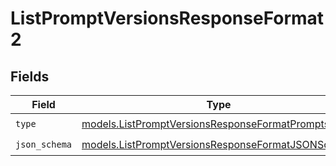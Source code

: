 # ListPromptVersionsResponseFormat2


## Fields

| Field                                                                                                          | Type                                                                                                           | Required                                                                                                       | Description                                                                                                    |
| -------------------------------------------------------------------------------------------------------------- | -------------------------------------------------------------------------------------------------------------- | -------------------------------------------------------------------------------------------------------------- | -------------------------------------------------------------------------------------------------------------- |
| `type`                                                                                                         | [models.ListPromptVersionsResponseFormatPromptsType](../models/listpromptversionsresponseformatpromptstype.md) | :heavy_check_mark:                                                                                             | N/A                                                                                                            |
| `json_schema`                                                                                                  | [models.ListPromptVersionsResponseFormatJSONSchema](../models/listpromptversionsresponseformatjsonschema.md)   | :heavy_check_mark:                                                                                             | N/A                                                                                                            |